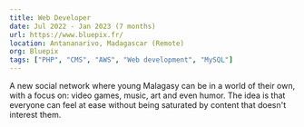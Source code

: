 ```yaml
---
title: Web Developer
date: Jul 2022 - Jan 2023 (7 months)
url: https://www.bluepix.fr/
location: Antananarivo, Madagascar (Remote)
org: Bluepix
tags: ["PHP", "CMS", "AWS", "Web development", "MySQL"]
---
```

A new social network where young Malagasy can be in a world of their own, with a focus on: video games, music, art and even humor. The idea is that everyone can feel at ease without being saturated by content that doesn't interest them.
